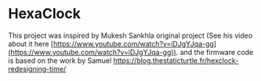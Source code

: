 # HexaClock

This project was inspired by Mukesh Sankhla original project (See his video about it here [https://www.youtube.com/watch?v=iDJgYJqa-gg](https://www.youtube.com/watch?v=iDJgYJqa-gg)). and the firmware code is based on the work by Samuel https://blog.thestaticturtle.fr/hexclock-redesigning-time/
